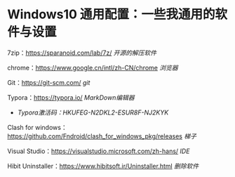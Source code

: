 # Windows10 通用配置：一些我通用的软件与设置

7zip：https://sparanoid.com/lab/7z/	*开源的解压软件*

chrome：https://www.google.cn/intl/zh-CN/chrome	*浏览器*

Git：https://git-scm.com/	*git*

Typora：https://typora.io/	*MarkDown编辑器*

* *Typora激活码：HKUFEG-N2DKL2-ESUR8F-NJ2KYK*

Clash for windows：https://github.com/Fndroid/clash_for_windows_pkg/releases	*梯子*

Visual Studio：https://visualstudio.microsoft.com/zh-hans/	*IDE*

Hibit Uninstaller：https://www.hibitsoft.ir/Uninstaller.html	*删除软件*

